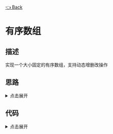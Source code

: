 [👈 Back](https://github.com/luvsunlight/algorithm/tree/master/%E6%95%B0%E7%BB%84)

# 有序数组

## 描述

实现一个大小固定的有序数组，支持动态增删改操作

## 思路

<details>
<summary>点击展开</summary>

没什么难点

</details>

## 代码

<details>
<summary>点击展开</summary>

```
class SortedArray extends Array {
	constructor() {
		super(...arguments)
		this.sort()
	}
	sort() {
		return Array.prototype.sort.call(this, (a, b) => a - b)
	}
	push(n) {
		if (this.maxLength && this.length > this.maxLength) {
			console.error("Array max size!")
		} else {
			this[this.length] = n
			this.sort()
		}
	}
	delete(n) {
		let index = this.indexOf(n)
		this.splice(index, 1)
	}
	edit(n, v) {
		let index = this.indexOf(n)
		this[index] = v
		this.sort()
	}
}
```

</details>


